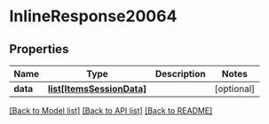 # InlineResponse20064

## Properties
Name | Type | Description | Notes
------------ | ------------- | ------------- | -------------
**data** | [**list[ItemsSessionData]**](ItemsSessionData.md) |  | [optional] 

[[Back to Model list]](../README.md#documentation-for-models) [[Back to API list]](../README.md#documentation-for-api-endpoints) [[Back to README]](../README.md)

